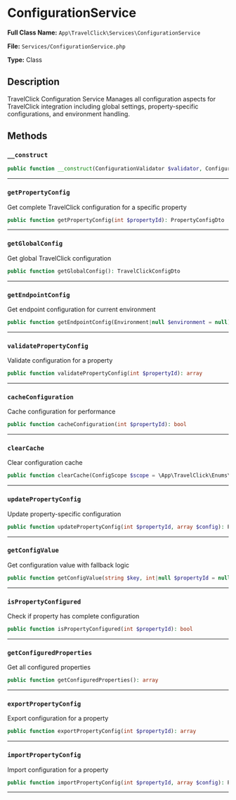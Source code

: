 # ConfigurationService

**Full Class Name:** `App\TravelClick\Services\ConfigurationService`

**File:** `Services/ConfigurationService.php`

**Type:** Class

## Description

TravelClick Configuration Service
Manages all configuration aspects for TravelClick integration including
global settings, property-specific configurations, and environment handling.

## Methods

### `__construct`

```php
public function __construct(ConfigurationValidator $validator, ConfigurationCache $cache)
```

---

### `getPropertyConfig`

Get complete TravelClick configuration for a specific property

```php
public function getPropertyConfig(int $propertyId): PropertyConfigDto
```

---

### `getGlobalConfig`

Get global TravelClick configuration

```php
public function getGlobalConfig(): TravelClickConfigDto
```

---

### `getEndpointConfig`

Get endpoint configuration for current environment

```php
public function getEndpointConfig(Environment|null $environment = null): EndpointConfigDto
```

---

### `validatePropertyConfig`

Validate configuration for a property

```php
public function validatePropertyConfig(int $propertyId): array
```

---

### `cacheConfiguration`

Cache configuration for performance

```php
public function cacheConfiguration(int $propertyId): bool
```

---

### `clearCache`

Clear configuration cache

```php
public function clearCache(ConfigScope $scope = \App\TravelClick\Enums\ConfigScope::ALL, int|null $propertyId = null): bool
```

---

### `updatePropertyConfig`

Update property-specific configuration

```php
public function updatePropertyConfig(int $propertyId, array $config): PropertyConfigDto
```

---

### `getConfigValue`

Get configuration value with fallback logic

```php
public function getConfigValue(string $key, int|null $propertyId = null, mixed $default = null): mixed
```

---

### `isPropertyConfigured`

Check if property has complete configuration

```php
public function isPropertyConfigured(int $propertyId): bool
```

---

### `getConfiguredProperties`

Get all configured properties

```php
public function getConfiguredProperties(): array
```

---

### `exportPropertyConfig`

Export configuration for a property

```php
public function exportPropertyConfig(int $propertyId): array
```

---

### `importPropertyConfig`

Import configuration for a property

```php
public function importPropertyConfig(int $propertyId, array $config): PropertyConfigDto
```

---

